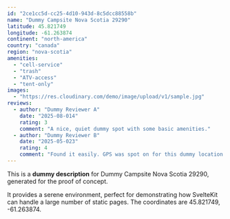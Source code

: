 ```yaml
---
id: "2ce1cc5d-cc25-4d10-943d-8c5dcc88558b"
name: "Dummy Campsite Nova Scotia 29290"
latitude: 45.821749
longitude: -61.263874
continent: "north-america"
country: "canada"
region: "nova-scotia"
amenities:
  - "cell-service"
  - "trash"
  - "ATV-access"
  - "tent-only"
images:
  - "https://res.cloudinary.com/demo/image/upload/v1/sample.jpg"
reviews:
  - author: "Dummy Reviewer A"
    date: "2025-08-014"
    rating: 3
    comment: "A nice, quiet dummy spot with some basic amenities."
  - author: "Dummy Reviewer B"
    date: "2025-05-023"
    rating: 4
    comment: "Found it easily. GPS was spot on for this dummy location."
---
```


This is a **dummy description** for Dummy Campsite Nova Scotia 29290, generated for the proof of concept.

It provides a serene environment, perfect for demonstrating how SvelteKit can handle a large number of static pages. The coordinates are 45.821749, -61.263874.

